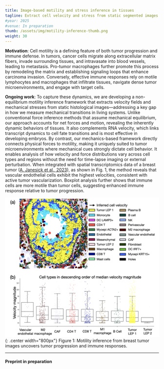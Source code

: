 ```yaml
---
title: Image-based motility and stress inference in tissues
tagline: Extract cell velocity and stress from static segmented images
#year: 2025
#venue: In preparation
thumb: /assets/img/motility-inference-thumb.png
weight: 30
---
```


**Motivation**: Cell motility is a defining feature of both tumor progression and immune defense.
In tumors, cancer cells migrate along extracellular matrix fibers, invade surrounding tissues,
and intravasate into blood vessels, leading to metastasis. Pro-tumor macrophages further promote
this process by remodeling the matrix and establishing signaling loops that enhance carcinoma 
invasion. Conversely, effective immune responses rely on motile lymphocytes and macrophages that 
infiltrate tissues, navigate dense tumor microenvironments, and engage with target cells. 

**Ongoing work**: To capture these dynamics, we are developing a non-equilibrium motility inference
framework that extracts velocity fields and mechanical stresses from static histological images—addressing 
a key gap in how we measure mechanical transitions in living systems. 
Unlike conventional force inference methods that assume mechanical equilibrium, 
our approach accounts for net forces and motion, revealing the inherently dynamic behaviors of 
tissues. It also complements RNA velocity, which links transcript dynamics to cell fate transitions 
and is most effective in developing embryos. By contrast, our mechanics-based framework directly connects 
physical forces to motility, making it uniquely suited to tumor microenvironments where mechanical cues 
strongly dictate cell behavior. It enables analysis of how velocity and force distributions vary across 
cell types and regions without the need for time-lapse imaging or external perturbation. When integrated 
with spatial transcriptomics data of a breast tumor ([A. Janesick et al., 2023](https://www.nature.com/articles/s41467-023-43458-x)), as shown in Fig. 1, the method reveals that 
vascular endothelial cells exhibit the highest velocities, consistent with active tumor vascularization. 
Boxplot analysis further shows that immune cells are more motile than tumor cells, suggesting enhanced 
immune response relative to tumor progression.

![Healing of a microtubule–motor network](/assets/img/motility-inference-intro.png){: .center width="800px"}
Figure 1: Motility inference from breast tumor images uncovers tumor progression and immune responses.


---

#### Preprint in preparation
